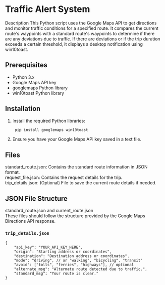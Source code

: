 # Traffic Alert System
Description
This Python script uses the Google Maps API to get directions and monitor traffic conditions for a specified route. It compares the current route's waypoints with a standard route's waypoints to determine if there are any deviations due to traffic. If there are deviations or if the trip duration exceeds a certain threshold, it displays a desktop notification using win10toast.

## Prerequisites
- Python 3.x
- Google Maps API key
- googlemaps Python library
- win10toast Python library
## Installation
1. Install the required Python libraries:  
   ```bash  
    pip install googlemaps win10toast  
    ```
   
3. Ensure you have your Google Maps API key saved in a text file.  

## Files
standard_route.json: Contains the standard route information in JSON format.  
request_file.json: Contains the request details for the trip.  
trip_details.json: (Optional) File to save the current route details if needed.  
## JSON File Structure  
standard_route.json and current_route.json  
These files should follow the structure provided by the Google Maps Directions API response.  

### `trip_details.json`  
```
{  
    "api_key": "YOUR_API_KEY_HERE",  
    "origin": "Starting address or coordinates",  
    "destination": "Destination address or coordinates",  
    "mode": "driving", // or "walking", "bicycling", "transit"  
    "avoid": ["tolls", "ferries", "highways"], // optional  
    "alternate_msg": "Alternate route detected due to traffic.",  
    "standard_msg": "Your route is clear."  
} 
```
